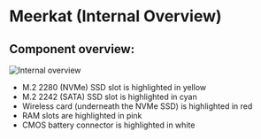 # Meerkat (Internal Overview)

## Component overview:

![Internal overview](./img/components.jpg)

- M.2 2280 (NVMe) SSD slot is highlighted in yellow
- M.2 2242 (SATA) SSD slot is highlighted in cyan
- Wireless card (underneath the NVMe SSD) is highlighted in red
- RAM slots are highlighted in pink
- CMOS battery connector is highlighted in white
